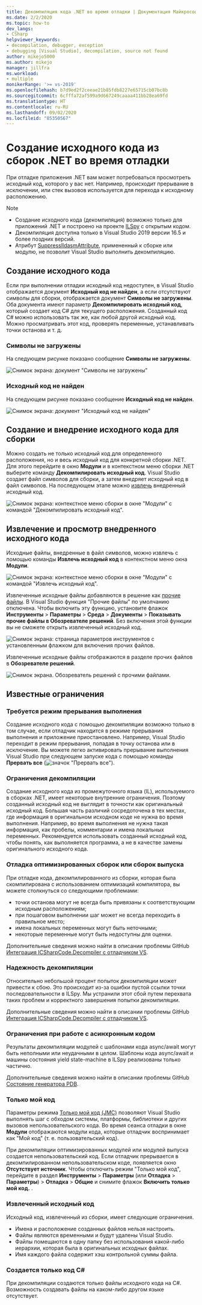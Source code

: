```yaml
---
title: Декомпиляция кода .NET во время отладки | Документация Майкрософт
ms.date: 2/2/2020
ms.topic: how-to
dev_langs:
- CSharp
helpviewer_keywords:
- decompilation, debugger, exception
- debugging [Visual Studio], decompilation, source not found
author: mikejo5000
ms.author: mikejo
manager: jillfra
ms.workload:
- multiple
monikerRange: '>= vs-2019'
ms.openlocfilehash: b7d9ed2f2ceeae21b85fdb8227e65715cb07bc8b
ms.sourcegitcommit: 6cfffa72af599a9d667249caaaa411bb28ea69fd
ms.translationtype: HT
ms.contentlocale: ru-RU
ms.lasthandoff: 09/02/2020
ms.locfileid: "85350567"
---
```

# <a name="generate-source-code-from-net-assemblies-while-debugging"></a>Создание исходного кода из сборок .NET во время отладки

При отладке приложения .NET вам может потребоваться просмотреть исходный код, которого у вас нет. Например, происходит прерывание в исключении, или стек вызовов используется для перехода к исходному расположению.

> [!NOTE]
> * Создание исходного кода (декомпиляция) возможно только для приложений .NET и построено на проекте [ILSpy](https://github.com/icsharpcode/ILSpy) с открытым кодом.
> * Декомпиляция доступна только в Visual Studio 2019 версии 16.5 и более поздних версий.
> * Атрибут [SuppressIldasmAttribute](https://docs.microsoft.com/dotnet/api/system.runtime.compilerservices.suppressildasmattribute), примененный к сборке или модулю, не позволит Visual Studio выполнить декомпиляцию.

## <a name="generate-source-code"></a>Создание исходного кода

Если при выполнении отладки исходный код недоступен, в Visual Studio отображается документ **Исходный код не найден**, а если отсутствуют символы для сборки, отображается документ **Символы не загружены**. Оба документа имеют параметр **Декомпилировать исходный код**, который создает код C# для текущего расположения. Созданный код C# можно использовать так же, как любой другой исходный код. Можно просматривать этот код, проверять переменные, устанавливать точки останова и т. д.

### <a name="no-symbols-loaded"></a>Символы не загружены

На следующем рисунке показано сообщение **Символы не загружены**.

![Снимок экрана: документ "Символы не загружены"](media/decompilation-no-symbol-found.png)

### <a name="source-not-found"></a>Исходный код не найден

На следующем рисунке показано сообщение **Исходный код не найден**.

![Снимок экрана: документ "Исходный код не найден"](media/decompilation-no-source-found.png)

## <a name="generate-and-embed-sources-for-an-assembly"></a>Создание и внедрение исходного кода для сборки

Можно создать не только исходный код для определенного расположения, но и весь исходный код для конкретной сборки .NET. Для этого перейдите в окно **Модули** и в контекстном меню сборки .NET выберите команду **Декомпилировать исходный код**. Visual Studio создает файл символов для сборки, а затем внедряет исходный код в файл символов. На последующем этапе можно [извлечь](#extract-and-view-the-embedded-source-code) внедренный исходный код.

![Снимок экрана: контекстное меню сборки в окне "Модули" с командой "Декомпилировать исходный код".](media/decompilation-decompile-source-code.png)

## <a name="extract-and-view-the-embedded-source-code"></a>Извлечение и просмотр внедренного исходного кода

Исходные файлы, внедренные в файл символов, можно извлечь с помощью команды **Извлечь исходный код** в контекстном меню окна **Модули**.

![Снимок экрана: контекстное меню сборки в окне "Модули" с командой "Извлечь исходный код".](media/decompilation-extract-source-code.png)

Извлеченные исходные файлы добавляются в решение как [прочие файлы](../ide/reference/miscellaneous-files.md). В Visual Studio функция "Прочие файлы" по умолчанию отключена. Чтобы включить эту функцию, установите флажок **Инструменты** > **Параметры** > **Среда** > **Документы** > **Показывать прочие файлы в Обозревателе решений**. Без включения этой функции вы не сможете открыть извлеченный исходный код.

![Снимок экрана: страница параметров инструментов с установленным флажком для включения прочих файлов.](media/decompilation-tools-options-misc-files.png)

Извлеченные исходные файлы отображаются в разделе прочих файлов в **Обозревателе решений**.

![Снимок экрана. Обозреватель решений с прочими файлами.](media/decompilation-solution-explorer.png)

## <a name="known-limitations"></a>Известные ограничения

### <a name="requires-break-mode"></a>Требуется режим прерывания выполнения

Создание исходного кода с помощью декомпиляции возможно только в том случае, если отладчик находится в режиме прерывания выполнения и приложение приостановлено. Например, Visual Studio переходит в режим прерывания, попадая в точку останова или в исключение. Вы можете легко активировать прерывание выполнения Visual Studio при следующем запуске кода с помощью команды **Прервать все** (![значок "Прервать все"](media/decompilation-break-all.png)).

### <a name="decompilation-limitations"></a>Ограничения декомпиляции

Создание исходного кода из промежуточного языка (IL), используемого в сборках .NET, имеет некоторые внутренние ограничения. Поэтому созданный исходный код не выглядит в точности как оригинальный исходный код. Большая часть различий сосредоточена в тех местах, где информация в оригинальном исходном коде не нужна во время выполнения. Например, во время выполнения не нужна такая информация, как пробелы, комментарии и имена локальных переменных. Рекомендуется использовать созданный исходный код, чтобы понять, как выполняется программа, а не в качестве замены оригинального исходного кода.

### <a name="debug-optimized-or-release-assemblies"></a>Отладка оптимизированных сборок или сборок выпуска

При отладке кода, декомпилированного из сборки, которая была скомпилирована с использованием оптимизаций компилятора, вы можете столкнуться со следующими проблемами:
- точки останова могут не всегда быть привязаны к соответствующим исходным расположениям;
- при пошаговом выполнении шаг может не всегда переходить в правильное место;
- имена локальных переменных могут быть неточными;
- некоторые переменные могут быть недоступны для оценки.

Дополнительные сведения можно найти в описании проблемы GitHub [Интеграция ICSharpCode.Decompiler с отладчиком VS](https://github.com/icsharpcode/ILSpy/issues/1901).

### <a name="decompilation-reliability"></a>Надежность декомпиляции

Относительно небольшой процент попыток декомпиляции может привести к сбою. Это происходит из-за ошибки пустой ссылки точки последовательности в ILSpy.  Мы устранили этот сбой путем перехвата таких проблем и корректного завершения попытки декомпиляции.

Дополнительные сведения можно найти в описании проблемы GitHub [Интеграция ICSharpCode.Decompiler с отладчиком VS](https://github.com/icsharpcode/ILSpy/issues/1901).

### <a name="limitations-with-async-code"></a>Ограничения при работе с асинхронным кодом

Результаты декомпиляции модулей с шаблонами кода async/await могут быть неполными или неудачными в целом. Шаблоны кода async/await и машины состояния yield state-machine в ILSpy реализованы только частично. 

Дополнительные сведения можно найти в описании проблемы GitHub [Состояние генератора PDB](https://github.com/icsharpcode/ILSpy/issues/1422).

### <a name="just-my-code"></a>Только мой код

Параметры режима [Только мой код (JMC)](https://docs.microsoft.com/visualstudio/debugger/just-my-code) позволяют Visual Studio выполнять шаг с обходом системы, платформы, библиотеки и других вызовов непользовательского кода. Во время сеанса отладки в окне **Модули** отображаются модули кода, которые отладчик воспринимает как "Мой код" (т. е. пользовательский код).

При декомпиляции оптимизированных модулей или модулей выпуска создается непользовательский код. Если отладчик прерывается в декомпилированном непользовательском коде, появляется окно **Отсутствует источник**. Чтобы отключить режим "Только мой код", перейдите в раздел **Инструменты** > **Параметры** (или **Отладка** > **Параметры**) > **Отладка** > **Общие** и снимите флажок **Включить только мой код.** .

### <a name="extracted-sources"></a>Извлеченный исходный код

Исходный код, извлеченный из сборки, имеет следующие ограничения.
- Имена и расположение созданных файлов нельзя настроить.
- Файлы являются временными и будут удалены Visual Studio.
- Файлы помещаются в одну папку без использования какой-либо иерархии, которая была в оригинальных исходных файлах.
- Имя каждого файла содержит хэш контрольной суммы файла.

### <a name="generated-code-is-c-only"></a>Создается только код C#
При декомпиляции создаются только файлы исходного кода на C#. Возможность создавать файлы на каком-либо другом языке отсутствует.
